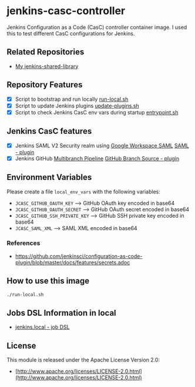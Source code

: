 # jenkins-casc-controller

Jenkins Configuration as a Code (CasC) controller container image. I used this to test different CasC configurations for Jenkins.

## Related Repositories

* [My jenkins-shared-library](https://github.com/christiangda/jenkins-shared-library)

## Repository Features

* [x] Script to bootstrap and run locally [run-local.sh](run-local.sh)
* [x] Script to update Jenkins plugins [update-plugins.sh](update-plugins.sh)
* [x] Script to check Jenkins CasC env vars during startup [entrypoint.sh](entrypoint.sh)

## Jenkins CasC features

* [x] Jenkins SAML V2 Security realm using [Google Workspace SAML](https://support.google.com/a/answer/12032922?product_name=UnuFlow&hl=en&visit_id=638056917241119327-4119517229&rd=1&src=supportwidget0&hl=en) [SAML - plugin](https://plugins.jenkins.io/saml/)
* [x] Jenkins GitHub [Multibranch Pipeline](https://www.jenkins.io/doc/book/pipeline/multibranch/) [GitHub Branch Source - plugin](https://plugins.jenkins.io/github-branch-source/)

## Environment Variables

Please create a file `local_env_vars` with the following variables:

* `JCASC_GITHUB_OAUTH_KEY` --> GitHub OAuth key encoded in base64
* `JCASC_GITHUB_OAUTH_SECRET` --> GitHub OAuth secret encoded in base64
* `JCASC_GITHUB_SSH_PRIVATE_KEY` --> GitHub SSH private key encoded in base64
* `JCASC_SAML_XML` --> SAML XML encoded in base64

### References

* <https://github.com/jenkinsci/configuration-as-code-plugin/blob/master/docs/features/secrets.adoc>

## How to use this image

```bash
./run-local.sh
```

## Jobs DSL Information in local

* [jenkins.local - job DSL](https://jenkins.local/plugin/job-dsl/api-viewer/index.html)

## License

This module is released under the Apache License Version 2.0:

* [http://www.apache.org/licenses/LICENSE-2.0.html](http://www.apache.org/licenses/LICENSE-2.0.html)
